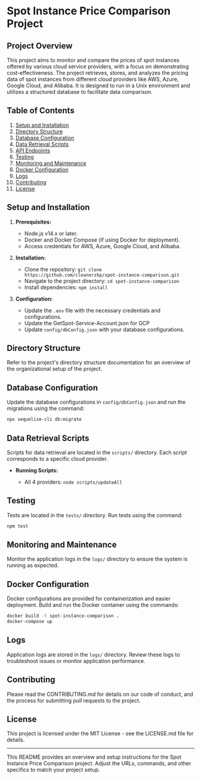 # Spot Instance Price Comparison Project

## Project Overview
This project aims to monitor and compare the prices of spot instances offered by various cloud service providers, with a focus on demonstrating cost-effectiveness. The project retrieves, stores, and analyzes the pricing data of spot instances from different cloud providers like AWS, Azure, Google Cloud, and Alibaba. It is designed to run in a Unix environment and utilizes a structured database to facilitate data comparison.

## Table of Contents

1. [Setup and Installation](#setup-and-installation)
2. [Directory Structure](#directory-structure)
3. [Database Configuration](#database-configuration)
4. [Data Retrieval Scripts](#data-retrieval-scripts)
5. [API Endpoints](#api-endpoints)
6. [Testing](#testing)
7. [Monitoring and Maintenance](#monitoring-and-maintenance)
8. [Docker Configuration](#docker-configuration)
9. [Logs](#logs)
10. [Contributing](#contributing)
11. [License](#license)

## Setup and Installation

1. **Prerequisites:**
   - Node.js v14.x or later.
   - Docker and Docker Compose (if using Docker for deployment).
   - Access credentials for AWS, Azure, Google Cloud, and Alibaba.

2. **Installation:**
   - Clone the repository: `git clone https://github.com/cleanerzkp/spot-instance-comparison.git`
   - Navigate to the project directory: `cd spot-instance-comparison`
   - Install dependencies: `npm install`

3. **Configuration:**
   - Update the `.env` file with the necessary credentials and configurations.
   - Update the GetSpot-Service-Account.json for GCP
   - Update `config/dbConfig.json` with your database configurations.

## Directory Structure

Refer to the project's directory structure documentation for an overview of the organizational setup of the project.

## Database Configuration

Update the database configurations in `config/dbConfig.json` and run the migrations using the command:

```bash
npx sequelize-cli db:migrate
```

## Data Retrieval Scripts

Scripts for data retrieval are located in the `scripts/` directory. Each script corresponds to a specific cloud provider.

- **Running Scripts:**
  
  - All 4 providers: `node scripts/updateAll`


## Testing

Tests are located in the `tests/` directory. Run tests using the command:

```bash
npm test
```

## Monitoring and Maintenance

Monitor the application logs in the `logs/` directory to ensure the system is running as expected.

## Docker Configuration

Docker configurations are provided for containerization and easier deployment. Build and run the Docker container using the commands:

```bash
docker build -t spot-instance-comparison .
docker-compose up
```

## Logs

Application logs are stored in the `logs/` directory. Review these logs to troubleshoot issues or monitor application performance.

## Contributing

Please read the CONTRIBUTING.md for details on our code of conduct, and the process for submitting pull requests to the project.

## License

This project is licensed under the MIT License - see the LICENSE.md file for details.

---

This README provides an overview and setup instructions for the Spot Instance Price Comparison project. Adjust the URLs, commands, and other specifics to match your project setup.
